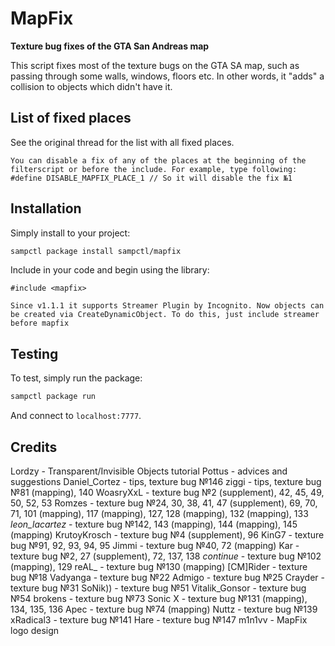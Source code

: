 # MapFix
**Texture bug fixes of the GTA San Andreas map**

This script fixes most of the texture bugs on the GTA SA map, such as passing through some walls, windows, floors etc.
In other words, it "adds" a collision to objects which didn't have it.

## List of fixed places

See the original thread for the list with all fixed places.

`You can disable a fix of any of the places at the beginning of the filterscript or before the include.
For example, type following: #define DISABLE_MAPFIX_PLACE_1 // So it will disable the fix №1`

## Installation

Simply install to your project:

```bash
sampctl package install sampctl/mapfix
```

Include in your code and begin using the library:

```pawn
#include <mapfix>
```

`Since v1.1.1 it supports Streamer Plugin by Incognito. Now objects can be created via CreateDynamicObject. To do this, just include streamer before mapfix`

## Testing

To test, simply run the package:

```bash
sampctl package run
```

And connect to `localhost:7777`.

## Credits
Lordzy - Transparent/Invisible Objects tutorial
Pottus - advices and suggestions
Daniel_Cortez - tips, texture bug №146
ziggi - tips, texture bug №81 (mapping), 140
WoasryXxL - texture bug №2 (supplement), 42, 45, 49, 50, 52, 53
Romzes - texture bug №24, 30, 38, 41, 47 (supplement), 69, 70, 71, 101 (mapping), 117 (mapping), 127, 128 (mapping), 132 (mapping), 133
_leon_lacartez_ - texture bug №142, 143 (mapping), 144 (mapping), 145 (mapping)
KrutoyKrosch - texture bug №4 (supplement), 96
KinG7 - texture bug №91, 92, 93, 94, 95
Jimmi - texture bug №40, 72 (mapping)
Kar - texture bug №2, 27 (supplement), 72, 137, 138
$continue$ - texture bug №102 (mapping), 129
reAL_ - texture bug №130 (mapping)
[CM]Rider - texture bug №18
Vadyanga - texture bug №22
Admigo - texture bug №25
Crayder - texture bug №31
SoNik)) - texture bug №51
Vitalik_Gonsor - texture bug №54
brokens - texture bug №73
Sonic X - texture bug №131 (mapping), 134, 135, 136
Apec - texture bug №74 (mapping)
Nuttz - texture bug №139
xRadical3 - texture bug №141
Hare - texture bug №147
m1n1vv - MapFix logo design
